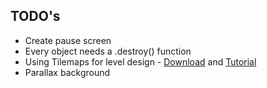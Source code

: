 ## TODO's

 - Create pause screen
 - Every object needs a .destroy() function
 - Using Tilemaps for level design -  [Download](http://www.mapeditor.org/download.html) and  [Tutorial](http://gamedevelopment.tutsplus.com/tutorials/introduction-to-tiled-map-editor--gamedev-2838)
 - Parallax background
